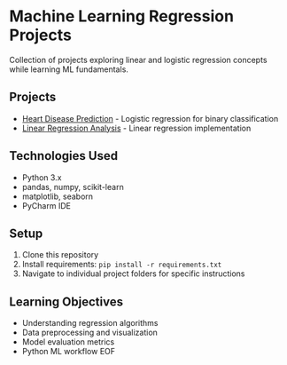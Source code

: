 # Machine Learning Regression Projects

Collection of projects exploring linear and logistic regression concepts while learning ML fundamentals.

## Projects
- [Heart Disease Prediction](./heart-disease-prediction/) - Logistic regression for binary classification
- [Linear Regression Analysis](./linear-regression/) - Linear regression implementation

## Technologies Used
- Python 3.x
- pandas, numpy, scikit-learn
- matplotlib, seaborn
- PyCharm IDE

## Setup
1. Clone this repository
2. Install requirements: `pip install -r requirements.txt`
3. Navigate to individual project folders for specific instructions

## Learning Objectives
- Understanding regression algorithms
- Data preprocessing and visualization
- Model evaluation metrics
- Python ML workflow
EOF